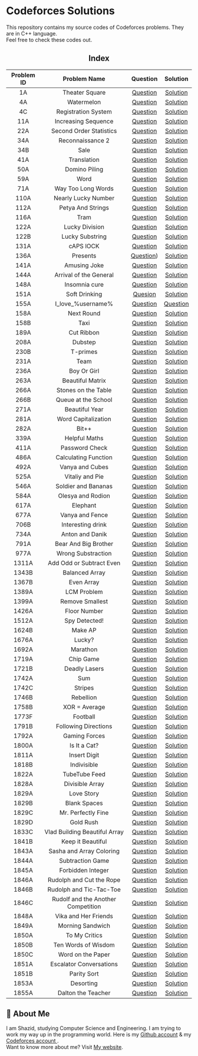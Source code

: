 # Codeforces Solutions

This repository contains my source codes of Codeforces problems. They are in C++ language.  
Feel free to check these codes out.

<div align="center">

## Index 

| Problem ID | Problem Name | Question | Solution |
| :--------: | :----------: | :------: | :------: |
| 1A | Theater Square | [Question](https://codeforces.com/contest/1/problem/A) | [Solution](https://github.com/ShazidMashrafi/Codeforces-Solutions/blob/master/1A%20Theater%20Square/1A.cpp)
| 4A | Watermelon | [Question](https://codeforces.com/contest/4/problem/A) | [Solution](https://github.com/ShazidMashrafi/Codeforces-Solutions/blob/master/4A%20Watermelon/4A.cpp)
| 4C | Registration System | [Question](https://codeforces.com/problemset/problem/4/C) | [Solution](https://github.com/ShazidMashrafi/Codeforces-Solutions/blob/master/4C%20Registration%20System/4C.cpp)
| 11A | Increasing Sequence | [Question](https://codeforces.com/contest/11/problem/A) | [Solution](https://github.com/ShazidMashrafi/Codeforces-Solutions/blob/master/11A%20Increasing%20Sequence/11A.cpp)
| 22A | Second Order Statistics | [Question](https://codeforces.com/contest/22/problem/A) | [Solution](https://github.com/ShazidMashrafi/Codeforces-Solutions/blob/master/22A%20Second%20Order%20Statistics/22A.cpp)
| 34A | Reconnaissance 2 | [Question](https://codeforces.com/contest/34/problem/A) | [Solution](https://github.com/ShazidMashrafi/Codeforces-Solutions/blob/master/34A%20Reconnaissance%202/34A.cpp)
| 34B | Sale | [Question](https://codeforces.com/problemset/problem/34/B) | [Solution](https://github.com/ShazidMashrafi/Codeforces-Solutions/blob/master/34B%20Sale/34B.cpp)
| 41A | Translation | [Question](https://codeforces.com/problemset/problem/41/A) | [Solution](https://github.com/ShazidMashrafi/Codeforces-Solutions/blob/master/41A%20Translation/41A.cpp)
| 50A | Domino Piling | [Question](https://codeforces.com/contest/50/problem/A) | [Solution](https://github.com/ShazidMashrafi/Codeforces-Solutions/blob/master/50A%20DominoPiling/50A.cpp)
| 59A | Word | [Question](https://codeforces.com/problemset/problem/59/A) | [Solution](https://github.com/ShazidMashrafi/Codeforces-Solutions/blob/master/59A%20Word/59A.cpp)
| 71A | Way Too Long Words | [Question](https://codeforces.com/contest/71/problem/A) | [Solution](https://github.com/ShazidMashrafi/Codeforces-Solutions/blob/master/71A%20Way%20Too%20Long%20Words/71A.cpp)
|110A | Nearly Lucky Number | [Question](https://codeforces.com/problemset/problem/110/A) | [Solution](https://github.com/ShazidMashrafi/Codeforces-Solutions/blob/master/110A%20Nearly%20Lucky%20Number/110A.cpp)
| 112A | Petya And Strings | [Question](https://codeforces.com/contest/112/problem/A) | [Solution](https://github.com/ShazidMashrafi/Codeforces-Solutions/blob/master/112A%20Petya%20And%20Strings/112A.cpp)
| 116A | Tram | [Question](https://codeforces.com/problemset/problem/116/A) | [Solution](https://github.com/ShazidMashrafi/Codeforces-Solutions/blob/master/116A%20Tram/116A.cpp)
| 122A | Lucky Division | [Question](https://codeforces.com/problemset/problem/122/A) | [Solution](https://github.com/ShazidMashrafi/Codeforces-Solutions/blob/master/122A%20Lucky%20Division/122A.cpp)
| 122B | Lucky Substring | [Question](https://codeforces.com/problemset/problem/122/B) | [Solution](https://github.com/ShazidMashrafi/Codeforces-Solutions/blob/master/122B%20Lucky%20Substring/122B.cpp)
| 131A | cAPS lOCK | [Question](https://codeforces.com/problemset/problem/131/A) | [Solution](https://github.com/ShazidMashrafi/Codeforces-Solutions/blob/master/131A%20cAPS%20lOCK/131A.cpp)
| 136A | Presents | [Question](https://codeforces.com/problemset/problem/136/A)) | [Solution](https://github.com/ShazidMashrafi/Codeforces-Solutions/blob/master/136A%20Presents/136A.cpp)
| 141A | Amusing Joke | [Question](https://codeforces.com/problemset/problem/141/A) | [Solution](https://github.com/ShazidMashrafi/Codeforces-Solutions/blob/master/141A%20Amusing%20Joke/141A.cpp)
| 144A | Arrival of the General | [Question](https://codeforces.com/contest/144/problem/A) | [Solution](https://github.com/ShazidMashrafi/Codeforces-Solutions/blob/master/144A%20Arrival%20of%20the%20General/144A.cpp)  
| 148A | Insomnia cure | [Question](https://codeforces.com/problemset/problem/148/A) | [Solution](https://github.com/ShazidMashrafi/Codeforces-Solutions/blob/master/148A%20Insomnia%20cure/148A.cpp)
| 151A | Soft Drinking | [Quesion](https://codeforces.com/problemset/problem/151/A) | [Solution](https://github.com/ShazidMashrafi/Codeforces-Solutions/blob/master/151A%20Soft%20Drinking/151A.cpp)
| 155A | I_love_\%username\% | [Question](https://codeforces.com/problemset/problem/155/A) | [Question](https://github.com/ShazidMashrafi/Codeforces-Solutions/blob/master/155A%20-%20I_love_%25username%25/155A.cpp) 
| 158A | Next Round | [Question](https://codeforces.com/contest/158/problem/A) | [Solution](https://github.com/ShazidMashrafi/Codeforces-Solutions/blob/master/158A%20Next%20Round/158A.cpp)
| 158B | Taxi | [Question](https://codeforces.com/problemset/problem/158/B) | [Solution](https://github.com/ShazidMashrafi/Codeforces-Solutions/blob/master/158B%20Taxi/158B.cpp)
| 189A | Cut Ribbon | [Question](https://codeforces.com/contest/189/problem/A) | [Solution](https://github.com/ShazidMashrafi/Codeforces-Solutions/blob/master/189A%20Cut%20Ribbon/189A.cpp)
| 208A | Dubstep | [Question](https://codeforces.com/problemset/problem/208/A) | [Solution](https://github.com/ShazidMashrafi/Codeforces-Solutions/blob/master/208A%20Dubstep/208A.cpp)
| 230B | T-primes | [Question](https://codeforces.com/problemset/problem/230/B) | [Solution](https://github.com/ShazidMashrafi/Codeforces-Solutions/blob/master/230B%20T-primes/230B.cpp)
| 231A | Team | [Question](https://codeforces.com/contest/231/problem/A) | [Solution](https://github.com/ShazidMashrafi/Codeforces-Solutions/blob/master/231A%20Team/231A.cpp)
| 236A | Boy Or Girl | [Question](https://codeforces.com/contest/236/problem/A) | [Solution](https://github.com/ShazidMashrafi/Codeforces-Solutions/blob/master/236A%20Boy%20Or%20Girl/236A.cpp) 
| 263A | Beautiful Matrix | [Question](https://codeforces.com/contest/263/problem/A) | [Solution](https://github.com/ShazidMashrafi/Codeforces-Solutions/tree/master/263A%20Beautiful%20Matrix)
| 266A | Stones on the Table | [Question](https://codeforces.com/problemset/problem/266/A) | [Solution](https://github.com/ShazidMashrafi/Codeforces-Solutions/blob/master/266A%20Stones%20on%20the%20Table/266A.cpp)
| 266B | Queue at the School | [Question](https://codeforces.com/problemset/problem/266/B) | [Solution](https://github.com/ShazidMashrafi/Codeforces-Solutions/blob/master/266B%20Queue%20at%20the%20School/266B.cpp)
| 271A | Beautiful Year | [Question](https://codeforces.com/problemset/problem/271/A) | [Solution](https://github.com/ShazidMashrafi/Codeforces-Solutions/blob/master/271A%20Beautiful%20Year/271A.cpp)
| 281A | Word Capitalization | [Question](https://codeforces.com/contest/281/problem/A) | [Solution](https://github.com/ShazidMashrafi/Codeforces-Solutions/blob/master/281A%20Word%20Capitalization/281A.cpp)
| 282A | Bit++ | [Question](https://codeforces.com/contest/282/problem/A) | [Solution](https://github.com/ShazidMashrafi/Codeforces-Solutions/blob/master/282A%20Bit%2B%2B/282A.cpp)
| 339A | Helpful Maths | [Question](https://codeforces.com/contest/339/problem/A) | [Solution](https://github.com/ShazidMashrafi/Codeforces-Solutions/blob/master/339A%20Helpful%20Maths/339A.cpp)
| 411A | Password Check | [Question](https://codeforces.com/problemset/problem/411/A) | [Solution](https://github.com/ShazidMashrafi/Codeforces-Solutions/blob/master/411A%20Password%20Check/411A.cpp)
| 486A | Calculating Function | [Question](https://codeforces.com/contest/486/problem/A) | [Solution](https://github.com/ShazidMashrafi/Codeforces-Solutions/blob/master/486A%20Calculating%20Function/486A.cpp)
| 492A | Vanya and Cubes | [Question](https://codeforces.com/problemset/problem/492/A) | [Solution](https://github.com/ShazidMashrafi/Codeforces-Solutions/blob/master/492A%20Vanya%20and%20Cubes/492A.cpp)
| 525A | Vitaliy and Pie | [Question](https://codeforces.com/problemset/problem/525/A) | [Solution](https://github.com/ShazidMashrafi/Codeforces-Solutions/blob/master/525A%20Vitaliy%20and%20Pie/525A.cpp)
| 546A | Soldier and Bananas | [Question](https://codeforces.com/contest/546/problem/A) | [Solution](https://github.com/ShazidMashrafi/Codeforces-Solutions/blob/master/546A%20Soldier%20and%20Bananas/546A.cpp)
| 584A | Olesya and Rodion | [Question](https://codeforces.com/contest/584/problem/A) | [Solution](https://github.com/ShazidMashrafi/Codeforces-Solutions/blob/master/584A%20Olesya%20and%20Rodion/584A.cpp)
| 617A | Elephant | [Question](https://codeforces.com/contest/617/problem/A) | [Solution](https://github.com/ShazidMashrafi/Codeforces-Solutions/blob/master/617A%20Elephant/617A.cpp)
| 677A | Vanya and Fence | [Question](https://codeforces.com/problemset/problem/677/A) | [Solution](https://github.com/ShazidMashrafi/Codeforces-Solutions/blob/master/677A%20Vanya%20and%20Fence/677A.cpp)
| 706B | Interesting drink | [Question](https://codeforces.com/problemset/problem/706/B) | [Solution](https://github.com/ShazidMashrafi/Codeforces-Solutions/blob/master/706B%20Interesting%20drink/706B.cpp)
| 734A | Anton and Danik | [Question](https://codeforces.com/problemset/problem/734/A) | [Solution](https://github.com/ShazidMashrafi/Codeforces-Solutions/blob/master/734A%20Anton%20and%20Danik/734A.cpp)
| 791A | Bear And Big Brother | [Question](https://codeforces.com/contest/791/problem/A) | [Solution](https://github.com/ShazidMashrafi/Codeforces-Solutions/blob/master/791A%20Bear%20And%20Big%20Brother/791A.cpp)
| 977A | Wrong Substraction | [Question](https://codeforces.com/problemset/problem/977/A) | [Solution](https://github.com/ShazidMashrafi/Codeforces-Solutions/blob/master/977A%20Wrong%20Substraction/977A.cpp)
| 1311A | Add Odd or Subtract Even | [Question](https://codeforces.com/problemset/problem/1311/A) | [Solution](https://github.com/ShazidMashrafi/Codeforces-Solutions/blob/master/1311A%20Add%20Odd%20or%20Subtract%20Even/1311A.cpp)
| 1343B | Balanced Array | [Question](https://codeforces.com/contest/1343/problem/B) | [Solution](https://github.com/ShazidMashrafi/Codeforces-Solutions/blob/master/1343B%20Balanced%20Array/1343B.cpp)
| 1367B | Even Array | [Question](https://codeforces.com/problemset/problem/1367/B) | [Solution](https://github.com/ShazidMashrafi/Codeforces-Solutions/blob/master/1367B%20%20Even%20Array/1367B.cpp)
| 1389A | LCM Problem | [Question](https://codeforces.com/problemset/problem/1389/A) | [Solution](https://github.com/ShazidMashrafi/Codeforces-Solutions/blob/master/1389A%20LCM%20Problem/1389A.cpp)
| 1399A | Remove Smallest | [Question](https://codeforces.com/problemset/problem/1399/A) | [Solution](https://github.com/ShazidMashrafi/Codeforces-Solutions/blob/master/1399A%20Remove%20Smallest/1399A.cpp)
| 1426A | Floor Number | [Question](https://codeforces.com/contest/1426/problem/A) | [Solution](https://github.com/ShazidMashrafi/Codeforces-Solutions/blob/master/1426A%20Floor%20Number/1426A.cpp)
| 1512A | Spy Detected! | [Question](https://codeforces.com/problemset/problem/1512/A) | [Solution](https://github.com/ShazidMashrafi/Codeforces-Solutions/blob/master/1512A%20Spy%20Detected!/1512A.cpp)
| 1624B | Make AP | [Question](https://codeforces.com/contest/1624/problem/B) | [Solution](https://github.com/ShazidMashrafi/Codeforces-Solutions/blob/master/1624B%20Make%20AP/1624B.cpp)
| 1676A | Lucky? | [Question](https://codeforces.com/problemset/problem/1676/A) | [Solution](https://github.com/ShazidMashrafi/Codeforces-Solutions/blob/master/1676A%20Lucky/1676A.cpp)
| 1692A | Marathon | [Question](https://codeforces.com/problemset/problem/1692/A) | [Solution](https://github.com/ShazidMashrafi/Codeforces-Solutions/blob/master/1692A%20Marathon/1692A.cpp)
| 1719A | Chip Game | [Question](https://codeforces.com/contest/1719/problem/A) | [Solution](https://github.com/ShazidMashrafi/Codeforces-Solutions/blob/master/1719A%20Chip%20Game/1719A.cpp)
| 1721B | Deadly Lasers | [Question](https://codeforces.com/problemset/problem/1721/B) | [Solution](https://github.com/ShazidMashrafi/Codeforces-Solutions/blob/master/1721B%20Deadly%20Laser/1721B.cpp)
| 1742A | Sum | [Question](https://codeforces.com/problemset/problem/1742/A) | [Solution](https://github.com/ShazidMashrafi/Codeforces-Solutions/blob/master/1742A%20Sum/1742A.cpp)
| 1742C | Stripes | [Question](https://codeforces.com/problemset/problem/1742/C) | [Solution](https://github.com/ShazidMashrafi/Codeforces-Solutions/blob/master/1742C%20Stripes/1742C.cpp)
| 1746B | Rebellion | [Question](https://codeforces.com/problemset/problem/1746/B) | [Solution](https://github.com/ShazidMashrafi/Codeforces-Solutions/blob/master/1746B%20Rebellion/1746B.cpp)
| 1758B | XOR = Average | [Question](https://codeforces.com/problemset/problem/1758/B) | [Solution](https://github.com/ShazidMashrafi/Codeforces-Solutions/blob/master/1758B%20XOR%20%3D%20Average/1758B.cpp)
| 1773F | Football | [Question](https://codeforces.com/contest/1773/problem/F) | [Solution](https://github.com/ShazidMashrafi/Codeforces-Solutions/blob/master/1773F%20Football/1773F.cpp)
| 1791B | Following Directions | [Question](https://codeforces.com/problemset/problem/1791/B) | [Solution](https://github.com/ShazidMashrafi/Codeforces-Solutions/blob/master/1791B%20Following%20Directions/1791B.cpp)
| 1792A | Gaming Forces | [Question](https://codeforces.com/problemset/problem/1792/A) | [Solution](https://github.com/ShazidMashrafi/Codeforces-Solutions/blob/master/1792A%20Gaming%20Forces/1792A.cpp)
| 1800A | Is It a Cat? | [Question](https://codeforces.com/contest/1800/problem/A) | [Solution](https://github.com/ShazidMashrafi/Codeforces-Solutions/blob/master/1800A%20Is%20It%20a%20Cat/1800A.cpp)
| 1811A | Insert Digit | [Question](https://codeforces.com/problemset/problem/1811/A) | [Solution](https://github.com/ShazidMashrafi/Codeforces-Solutions/blob/master/1811A%20Insert%20Digit/1811A.cpp)
| 1818B | Indivisible | [Question](https://codeforces.com/problemset/problem/1818/B) | [Solution](https://github.com/ShazidMashrafi/Codeforces-Solutions/blob/master/1818B%20Indivisible/1818B.cpp)
| 1822A | TubeTube Feed | [Question](https://codeforces.com/problemset/problem/1822/A) | [Solution](https://github.com/ShazidMashrafi/Codeforces-Solutions/blob/master/1822A%20TubeTube%20Feed/1822A.cpp)
| 1828A | Divisible Array | [Question](https://codeforces.com/problemset/problem/1828/A) | [Solution](https://github.com/ShazidMashrafi/Codeforces-Solutions/blob/master/1828A%20Divisible%20Array/1828A.cpp)
| 1829A | Love Story | [Question](https://codeforces.com/contest/1829/problem/A) | [Solution](https://github.com/ShazidMashrafi/Codeforces-Solutions/tree/master/1829A%20Love%20Story)
| 1829B | Blank Spaces | [Question](https://codeforces.com/contest/1829/problem/B) | [Solution](https://github.com/ShazidMashrafi/Codeforces-Solutions/blob/master/1829B%20Blank%20Spaces/1829B.cpp)
| 1829C | Mr. Perfectly Fine | [Question](https://codeforces.com/problemset/problem/1829/C) | [Solution](https://github.com/ShazidMashrafi/Codeforces-Solutions/blob/master/1829C%20Mr.%20Perfectly%20Fine/1829C.cpp)
| 1829D | Gold Rush | [Question](https://codeforces.com/problemset/problem/1829/D) | [Solution](https://github.com/ShazidMashrafi/Codeforces-Solutions/blob/master/1829D%20Gold%20Rush/1829D.cpp)
| 1833C | Vlad Building Beautiful Array | [Question](https://codeforces.com/contest/1833/problem/C) | [Solution](https://github.com/ShazidMashrafi/Codeforces-Solutions/blob/master/1833C%20Vlad%20Building%20Beautiful%20Array/1833C.cpp)
| 1841B | Keep it Beautiful | [Question](https://codeforces.com/problemset/problem/1841/B) | [Solution](https://github.com/ShazidMashrafi/Codeforces-Solutions/blob/master/1841B%20Keep%20it%20Beautiful/1841B.cpp)
| 1843A | Sasha and Array Coloring | [Question](https://codeforces.com/contest/1843/problem/A) | [Solution](https://github.com/ShazidMashrafi/Codeforces-Solutions/blob/master/1843A%20Sasha%20and%20Array%20Coloring/1843A.cpp)
| 1844A | Subtraction Game | [Question](https://codeforces.com/contest/1844/problem/A) | [Solution](https://github.com/ShazidMashrafi/Codeforces-Solutions/blob/master/1844A%20Subtraction%20Game/1844A.cpp)
| 1845A | Forbidden Integer | [Question](https://codeforces.com/problemset/problem/1845/A) | [Solution](https://github.com/ShazidMashrafi/Codeforces-Solutions/blob/master/1845A%20Forbidden%20Integer/1845A.cpp)
| 1846A | Rudolph and Cut the Rope | [Question](https://codeforces.com/contest/1846/problem/A) | [Solution](https://github.com/ShazidMashrafi/Codeforces-Solutions/blob/master/1846A%20Rudolph%20and%20Cut%20the%20Rope/1846A.cpp)
| 1846B | Rudolph and Tic-Tac-Toe | [Question](https://codeforces.com/contest/1846/problem/B) | [Solution](https://github.com/ShazidMashrafi/Codeforces-Solutions/blob/master/1846B%20Rudolph%20and%20Tic-Tac-Toe/1846B.cpp)
| 1846C | Rudolf and the Another Competition | [Question](https://codeforces.com/contest/1846/problem/C) | [Solution](https://github.com/ShazidMashrafi/Codeforces-Solutions/blob/master/1846C%20Rudolf%20and%20the%20Another%20Competition/1846C.cpp)
| 1848A | Vika and Her Friends | [Question](https://codeforces.com/contest/1848/problem/A) | [Solution](https://github.com/ShazidMashrafi/Codeforces-Solutions/blob/master/1848A%20Vika%20and%20Her%20Friends/1848A.cpp)
| 1849A | Morning Sandwich | [Question](https://codeforces.com/problemset/problem/1849/A) | [Solution](https://github.com/ShazidMashrafi/Codeforces-Solutions/blob/master/1849A%20Morning%20Sandwich/1849A.cpp)
| 1850A | To My Critics | [Question](https://codeforces.com/contest/1850/problem/A) | [Solution](https://github.com/ShazidMashrafi/Codeforces-Solutions/blob/master/1850A%20To%20My%20Critics/1850A.cpp)
| 1850B | Ten Words of Wisdom | [Question](https://codeforces.com/contest/1850/problem/B) | [Solution](https://github.com/ShazidMashrafi/Codeforces-Solutions/blob/master/1850B%20Ten%20Words%20of%20Wisdom/1850B.cpp)
| 1850C | Word on the Paper | [Question](https://codeforces.com/contest/1850/problem/C) | [Solution](https://github.com/ShazidMashrafi/Codeforces-Solutions/blob/master/1850C%20Word%20on%20the%20Paper/1850C.cpp)
| 1851A | Escalator Conversations | [Question](https://codeforces.com/problemset/problem/1851/A) | [Solution](https://github.com/ShazidMashrafi/Codeforces-Solutions/blob/master/1851A%20Escalator%20Conversations/1851A.cpp)
| 1851B | Parity Sort | [Question](https://codeforces.com/problemset/problem/1851/B) | [Solution](https://github.com/ShazidMashrafi/Codeforces-Solutions/blob/master/1851B%20Parity%20Sort/1851B.cpp)
| 1853A | Desorting | [Question](https://codeforces.com/contest/1853/problem/A) | [Solution](https://github.com/ShazidMashrafi/Codeforces-Solutions/blob/master/1853A%20Desorting/1853A.cpp)
| 1855A | Dalton the Teacher | [Question](https://codeforces.com/contest/1855/problem/A) | [Solution](https://github.com/ShazidMashrafi/Codeforces-Solutions/blob/master/1855A%20Dalton%20the%20Teacher/1855A.cpp)
</div>

## 🚀 About Me

I am Shazid, studying Computer Science and Engineering. I am trying to work my way up in the programming world.
Here is my [Github account](https://github.com/ShazidMashrafi) & my [Codeforces account ](https://codeforces.com/profile/shazid456).  
Want to know more about me? Visit [My website](https://shazidmashrafi.com).  
